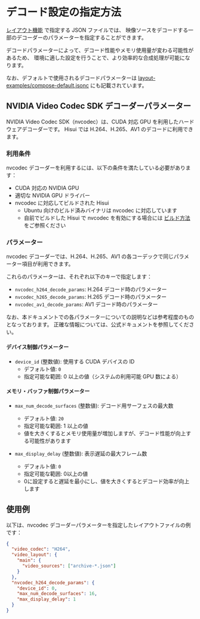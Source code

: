# デコード設定の指定方法

[レイアウト機能](./layout.md) で指定する JSON ファイルでは、
映像ソースをデコードする一部のデコーダーのパラメーターを指定することができます。

デコードパラメーターによって、デコード性能やメモリ使用量が変わる可能性があるため、
環境に適した設定を行うことで、より効率的な合成処理が可能になります。

なお、デフォルトで使用されるデコードパラメーターは [layout-examples/compose-default.jsonc](../layout-examples/compose-default.jsonc) にも記載されています。

## NVIDIA Video Codec SDK デコーダーパラメーター

NVIDIA Video Codec SDK（nvcodec）は、CUDA 対応 GPU を利用したハードウェアデコーダーです。
Hisui では H.264、H.265、AV1 のデコードに利用できます。

### 利用条件

nvcodec デコーダーを利用するには、以下の条件を満たしている必要があります：

- CUDA 対応の NVIDIA GPU
- 適切な NVIDIA GPU ドライバー
- nvcodec に対応してビルドされた Hisui
  - Ubuntu 向けのビルド済みバイナリは nvcodec に対応しています
  - 自前でビルドした Hisui で nvcodec を有効にする場合には [ビルド方法](./build.md) をご参照ください

### パラメーター

nvcodec デコーダーでは、H.264、H.265、AV1 の各コーデックで同じパラメーター項目が利用できます。

これらのパラメーターは、それぞれ以下のキーで指定します：

- `nvcodec_h264_decode_params`: H.264 デコード時のパラメーター
- `nvcodec_h265_decode_params`: H.265 デコード時のパラメーター
- `nvcodec_av1_decode_params`: AV1 デコード時のパラメーター

なお、本ドキュメントでの各パラメーターについての説明などは参考程度のものとなっております。
正確な情報については、公式ドキュメントを参照してください。

#### デバイス制御パラメーター

- `device_id` (整数値): 使用する CUDA デバイスの ID
  - デフォルト値: `0`
  - 指定可能な範囲: 0 以上の値（システムの利用可能 GPU 数による）

#### メモリ・バッファ制御パラメーター

- `max_num_decode_surfaces` (整数値): デコード用サーフェスの最大数
  - デフォルト値: `20`
  - 指定可能な範囲: 1 以上の値
  - 値を大きくするとメモリ使用量が増加しますが、デコード性能が向上する可能性があります

- `max_display_delay` (整数値): 表示遅延の最大フレーム数
  - デフォルト値: `0`
  - 指定可能な範囲: 0以上の値
  - 0に設定すると遅延を最小にし、値を大きくするとデコード効率が向上します

## 使用例

以下は、nvcodec デコーダーパラメーターを指定したレイアウトファイルの例です：

```json
{
  "video_codec": "H264",
  "video_layout": {
    "main": {
      "video_sources": ["archive-*.json"]
    }
  },
  "nvcodec_h264_decode_params": {
    "device_id": 0,
    "max_num_decode_surfaces": 16,
    "max_display_delay": 1
  }
}

